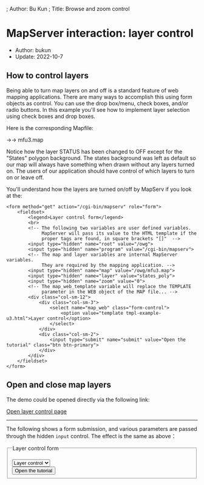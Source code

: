 ; Author: Bu Kun
; Title: Browse and zoom control


# MapServer interaction: layer control

- Author: bukun
- Update: 2022-10-7

## How to control layers

Being able to turn map layers on and off is a standard feature of web mapping applications.
There are many ways to accomplish this using form objects as control.
You can use the drop box/menu, check boxes, and/or radio buttons.
In this example you'll see how to implement layer selection using check boxes and drop boxes.</p>

Here is the corresponding Mapfile:

->-> mfu3.map

Notice how the layer STATUS has been changed to OFF except for the &quot;States&quot;
polygon background. The states background was left as default so our map will always have something
when drawn without any layers turned on. 
The users of our application should have control of which layers to turn on or leave off.</p>

You'll understand how the layers are turned on/off by MapServ if you look at the:

```
<form method="get" action="/cgi-bin/mapserv" role="form">
    <fieldset>
        <legend>Layer control form</legend>
        <br>
        <!-- The following two variables are user defined variables.
             MapServer will pass its value to the HTML template if the
             proper tags are found, in square brackets "[]"  -->
        <input type="hidden" name="root" value="/owg">
        <input type="hidden" name="program" value="/cgi-bin/mapserv">
        <!-- The map and layer variables are internal MapServer variables.
             They are required by the mapping application. -->
        <input type="hidden" name="map" value="/owg/mfu3.map">
        <input type="hidden" name="layer" value="states_poly">
        <input type="hidden" name="zoom" value="0">
        <!-- The map_web_template variable will replace the TEMPLATE
             parameter in the WEB object of the MAP file... -->
        <div class="col-sm-12">
            <div class="col-sm-3">
                <select name="map_web" class="form-control">
                    <option value="template tmpl-example-u3.html">Layer control</option>
                </select>
            </div>
            <div class="col-sm-2">
                <input type="submit" name="submit" value="Open the tutorial" class="btn btn-primary">
            </div>
        </div>
    </fieldset>
</form>
```

## Open and close map layers

The demo could be opened directly via the following link:

<a href="/cgi-bin/mapserv?map=/owg/mfu3.map&layer=states_line&zoom=0&mode=browse&root=/mstuto&program=/cgi-bin/mapserv&map_web=template+tmpl-example-u3.html"
           target="_blank">Open layer control page</a>


<hr/>

The following shows a form submission, and various parameters are passed through the hidden `input` control. The effect is the same as above：

<form method="get" action="/cgi-bin/mapserv" role="form">
    <fieldset>
        <legend>Layer control form</legend>
        <br>
        <!-- The following two variables are user defined variables.
             MapServer will pass its value to the HTML template if the
             proper tags are found, in square brackets "[]"  -->
        <input type="hidden" name="root" value="/owg">
        <input type="hidden" name="program" value="/cgi-bin/mapserv">
        <!-- The map and layer variables are internal MapServer variables.
             They are required by the mapping application. -->
        <input type="hidden" name="map" value="/owg/mfu3.map">
        <input type="hidden" name="layer" value="states_poly">
        <input type="hidden" name="zoom" value="0">
        <!-- The map_web_template variable will replace the TEMPLATE
             parameter in the WEB object of the MAP file... -->
        <div class="col-sm-12">
            <div class="col-sm-3">
                <select name="map_web" class="form-control">
                    <option value="template tmpl-example-u3.html">Layer control</option>
                </select>
            </div>
            <div class="col-sm-2">
                <input type="submit" name="submit" value="Open the tutorial" class="btn btn-primary">
            </div>
        </div>
    </fieldset>
</form>
